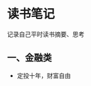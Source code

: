 # 读书笔记

记录自己平时读书摘要、思考

## 一、金融类

  * <RouterLink to="/book-note/finance/ding-tou-shi-nian-cai-fu-zi-you" > 定投十年，财富自由 </RouterLink>